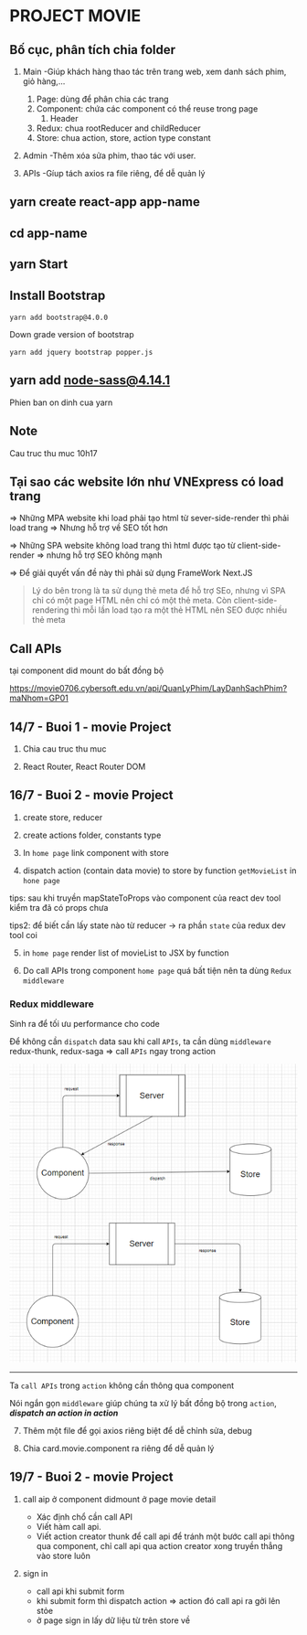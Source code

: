 # PROJECT MOVIE

## Bố cục, phân tích chia folder

1. Main
   -Giúp khách hàng thao tác trên trang web, xem danh sách phim, giỏ hàng,...

   1. Page: dùng để phân chia các trang
   2. Component: chứa các component có thể reuse trong page
      1. Header
   3. Redux: chua rootReducer and childReducer
   4. Store: chua action, store, action type constant

2. Admin
   -Thêm xóa sửa phim, thao tác với user.

3. APIs
   -Gíup tách axios ra file riêng, để dễ quản lý

## yarn create react-app app-name

## cd app-name

## yarn Start

## Install Bootstrap

```
yarn add bootstrap@4.0.0
```

Down grade version of bootstrap

```
yarn add jquery bootstrap popper.js
```

## yarn add node-sass@4.14.1

Phien ban on dinh cua yarn

## Note

Cau truc thu muc
10h17

## Tại sao các website lớn như VNExpress có load trang

=> Những MPA website khi load phải tạo html từ sever-side-render thì phải load trang => Nhưng hỗ trợ về SEO tốt hơn

=> Những SPA website không load trang thì html được tạo từ client-side-render => nhưng hỗ trợ SEO không mạnh

=> Để giải quyết vấn đề này thì phải sử dụng FrameWork Next.JS

> Lý do bên trong là ta sử dụng thẻ meta để hỗ trợ SEo, nhưng vì SPA chỉ có một page HTML nên chỉ có một thẻ meta. Còn client-side-rendering thì mỗi lần load tạo ra một thẻ HTML nên SEO được nhiều thẻ meta

## Call APIs

tại component did mount do bất đồng bộ

https://movie0706.cybersoft.edu.vn/api/QuanLyPhim/LayDanhSachPhim?maNhom=GP01

## 14/7 - Buoi 1 - movie Project

1. Chia cau truc thu muc

2. React Router, React Router DOM

## 16/7 - Buoi 2 - movie Project

1. create store, reducer

2. create actions folder, constants type

3. In `home page` link component with store

4. dispatch action (contain data movie) to store by function `getMovieList` in `hone page`

tips: sau khi truyền mapStateToProps vào component của react dev tool kiểm tra đã có props chưa

tips2: để biết cần lấy state nào từ reducer -> ra phần `state` của redux dev tool coi

5. in `home page` render list of movieList to JSX by function

6. Do call APIs trong component `home page` quá bất tiện nên ta dùng `Redux middleware`

### Redux middleware

Sinh ra để tối ưu performance cho code

Để không cần `dispatch` data sau khi call `APIs`, ta cần dùng `middleware` redux-thunk, redux-saga => call `APIs` ngay trong action

 <img src="./public/drawMiddleware.png" alt="d">

---

Ta `call APIs` trong `action` không cần thông qua component

Nói ngắn gọn `middleware` giúp chúng ta xử lý bất đồng bộ trong `action`, **_dispatch an action in action_**

7. Thêm một file để gọi axios riêng biệt để dễ chỉnh sửa, debug

8. Chia card.movie.component ra riêng để dễ quản lý

## 19/7 - Buoi 2 - movie Project

1. call aip ở component didmount ở page movie detail

   - Xác định chổ cần call API
   - Viết hàm call api.
   - Viết action creator thunk để call api để tránh một bước call api thông qua component, chỉ call api qua action creator xong truyền thẳng vào store luôn

2. sign in

   - call api khi submit form
   - khi submit form thì dispatch action => action đó call api ra gởi lên stỏe
   - ở page sign in lấy dữ liệu từ trên store về
